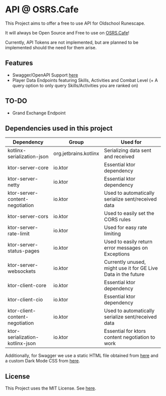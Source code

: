 # API @ OSRS.Cafe

This Project aims to offer a free to use API for Oldschool Runescape.

It will always be Open Source and Free to use on [OSRS.Cafe](https://api.osrs.cafe)!

Currently, API Tokens are not implemented, but are planned to be implemented should the need for them arise.

## Features

- Swagger/OpenAPI Support [here](https://api.osrs.cafe)
- Player Data Endpoints featuring Skills, Activities and Combat Level (+ A query option to only query Skills/Activities you are ranked on)

## TO-DO

- Grand Exchange Endpoint

## Dependencies used in this project

| Dependency                      | Group                 | Used for                                                      |
|---------------------------------|-----------------------|---------------------------------------------------------------|
| kotlinx-serialization-json      | org.jetbrains.kotlinx | Serializing data sent and received                            |
| ktor-server-core                | io.ktor               | Essential ktor dependency                                     |
| ktor-server-netty               | io.ktor               | Essential ktor dependency                                     |
| ktor-server-content-negotiation | io.ktor               | Used to automatically serialize sent/received data            |
| ktor-server-cors                | io.ktor               | Used to easily set the CORS rules                             |
| ktor-server-rate-limit          | io.ktor               | Used for easy rate limiting                                   |
| ktor-server-status-pages        | io.ktor               | Used to easily return error messages on Exceptions            |
| ktor-server-websockets          | io.ktor               | Currently unused, might use it for GE Live Data in the future |
| ktor-client-core                | io.ktor               | Essential ktor dependency                                     |
| ktor-client-cio                 | io.ktor               | Essential ktor dependency                                     |
| ktor-client-content-negotiation | io.ktor               | Used to automatically serialize sent/received data            |
| ktor-serialization-kotlinx-json | io.ktor               | Essential for ktors content negotiation to work               |

Additionally, for Swagger we use a static HTML file obtained from [here](https://swagger.io/docs/open-source-tools/swagger-ui/usage/installation) and a custom Dark Mode CSS from [here](https://github.com/Amoenus/SwaggerDark).

## License
This Project uses the MIT License. See [here](LICENSE).